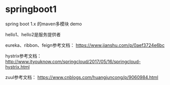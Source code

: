 # springboot1
spring boot 1.x 的maven多模块 demo

hello1、hello2是服务提供者  

eureka、ribbon、feign参考文档：
https://www.jianshu.com/p/0aef3724e6bc

hystrix参考文档：
http://www.ityouknow.com/springcloud/2017/05/16/springcloud-hystrix.html

zuul参考文档：
https://www.cnblogs.com/huangjuncong/p/9060984.html